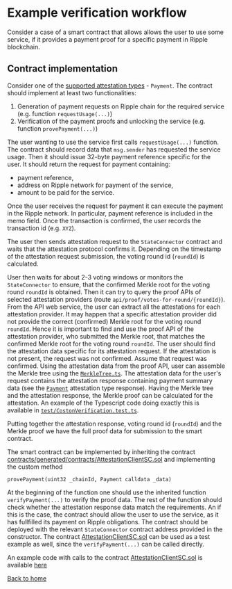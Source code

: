 # Example verification workflow

Consider a case of a smart contract that allows allows the user to use some service, if it provides a payment proof for a specific payment in Ripple blockchain.

## Contract implementation 

Consider one of the [supported attestation types](https://github.com/flare-foundation/state-connector-attestation-types) - `Payment`.
The contract should implement at least two functionalities:

1) Generation of payment requests on Ripple chain for the required service (e.g. function `requestUsage(...)`)
2) Verification of the payment proofs and unlocking the service (e.g. function `provePayment(...)`)

The user wanting to use the service first calls `requestUsage(...)` function.
The contract should record data that `msg.sender` has requested the service usage. Then it should issue 32-byte payment reference specific for the user. It should return the request for payment containing:

- payment reference,
- address on Ripple network for payment of the service,
- amount to be paid for the service.

Once the user receives the request for payment it can execute the payment in the Ripple network. In particular, payment reference is included in the memo field. Once the transaction is confirmed, the user records the transaction id (e.g. `XYZ`).

The user then sends attestation request to the `StateConnector` contract and waits that the attestation protocol confirms it. Depending on the timestamp of the attestation request submission, the voting round id (`roundId`) is calculated. 

User then waits for about 2-3 voting windows or monitors the `StateConnector` to ensure, that the confirmed Merkle root for the voting round `roundId` is obtained. Then it can try to query the proof APIs of selected attestation providers (route `api/proof/votes-for-round/{roundId}`). From the API web service, the user can extract all the attestations for each attestation provider. It may happen that a specific attestation provider did not provide the correct (confirmed) Merkle root for the voting round `roundId`. Hence it is important to find and use the proof API of the attestation provider, who submitted the Merkle root, that matches the confirmed Merkle root for the voting round `roundId`. The user should find the attestation data specific for its attestation request. If the attestation is not present, the request was not confirmed. Assume that request was confirmed. Using the attestation data from the proof API, user can assemble the Merkle tree using the [`MerkleTree.ts`](../../lib/utils/MerkleTree.ts). The attestation data for the user's request contains the attestation response containing payment summary data (see the [`Payment`](https://github.com/flare-foundation/state-connector-attestation-types/blob/main/attestation-types/00001-payment.md) attestation type response).
Having the Merkle tree and the attestation response, the Merkle proof can be calculated for the attestation. An example of the Typescript code doing exactly this is available in [`test/CostonVerification.test.ts`](../../test/CostonVerification.test.ts).

Putting together the attestation response, voting round id (`roundId`) and the Merkle proof we have the full proof data for submission to the smart contract. 

The smart contract can be implemented by inheriting the contract [contracts/generated/contracts/AttestationClientSC.sol](../../contracts/generated/contracts/AttestationClientSC.sol) and implementing the custom method 

```Solidity
provePayment(uint32 _chainId, Payment calldata _data)
```
At the beginning of the function one should use the inherited function `verifyPayment(...)` to verify the proof data. The rest of the function should check whether the attestation response data match the requirements. An if this is the case, the contract should allow the user to use the service, as it has fullfilled its payment on Ripple obligations. The contract should be deployed with the relevant `StateConnector` contract address provided in the constructor. The contract [AttestationClientSC.sol](../../contracts/generated/contracts/AttestationClientSC.sol) can be used as a test example as well, since the `verifyPayment(...)` can be called directly.

An example code with calls to the contract [AttestationClientSC.sol](../../contracts/generated/contracts/AttestationClientSC.sol) is available [here](../../test/generated/AttestationClientMock.test.ts)

[Back to home](../README.md)

